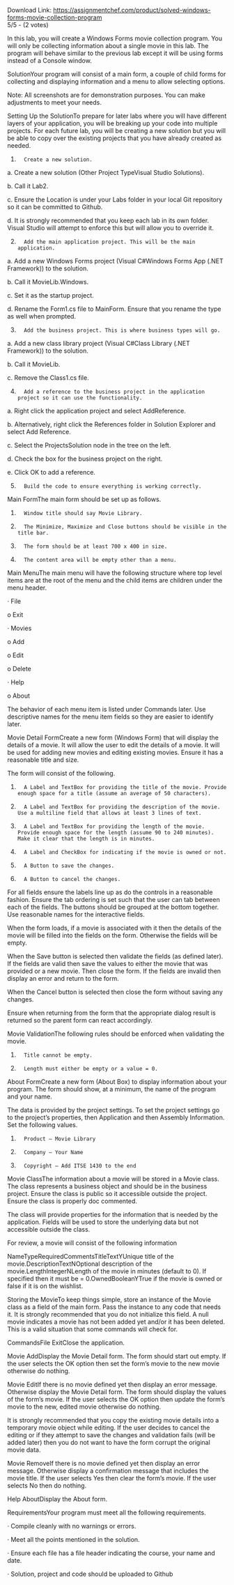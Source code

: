 Download Link: https://assignmentchef.com/product/solved-windows-forms-movie-collection-program
<br>
5/5 - (2 votes)

In this lab, you will create a Windows Forms movie collection program. You will only be collecting information about a single movie in this lab. The program will behave similar to the previous lab except it will be using forms instead of a Console window.

SolutionYour program will consist of a main form, a couple of child forms for collecting and displaying information and a menu to allow selecting options.

Note: All screenshots are for demonstration purposes. You can make adjustments to meet your needs.

Setting Up the SolutionTo prepare for later labs where you will have different layers of your application, you will be breaking up your code into multiple projects. For each future lab, you will be creating a new solution but you will be able to copy over the existing projects that you have already created as needed.

1.       Create a new solution.

a.       Create a new solution (Other Project TypeVisual Studio Solutions).

b.       Call it Lab2.

c.       Ensure the Location is under your Labs folder in your local Git repository so it can be committed to Github.

d.       It is strongly recommended that you keep each lab in its own folder. Visual Studio will attempt to enforce this but will allow you to override it.

2.       Add the main application project. This will be the main application.

a.       Add a new Windows Forms project (Visual C#Windows Forms App (.NET Framework)) to the solution.

b.       Call it MovieLib.Windows.

c.       Set it as the startup project.

d.       Rename the Form1.cs file to MainForm. Ensure that you rename the type as well when prompted.

3.       Add the business project. This is where business types will go.

a.       Add a new class library project (Visual C#Class Library (.NET Framework)) to the solution.

b.       Call it MovieLib.

c.       Remove the Class1.cs file.

4.       Add a reference to the business project in the application project so it can use the functionality.

a.       Right click the application project and select AddReference.

b.       Alternatively, right click the References folder in Solution Explorer and select Add Reference.

c.       Select the ProjectsSolution node in the tree on the left.

d.       Check the box for the business project on the right.

e.       Click OK to add a reference.

5.       Build the code to ensure everything is working correctly.

Main FormThe main form should be set up as follows.

1.       Window title should say Movie Library.

2.       The Minimize, Maximize and Close buttons should be visible in the title bar.

3.       The form should be at least 700 x 400 in size.

4.       The content area will be empty other than a menu.

Main MenuThe main menu will have the following structure where top level items are at the root of the menu and the child items are children under the menu header.

·         File

o   Exit

·         Movies

o   Add

o   Edit

o   Delete

·         Help

o   About

The behavior of each menu item is listed under Commands later. Use descriptive names for the menu item fields so they are easier to identify later.

Movie Detail FormCreate a new form (Windows Form) that will display the details of a movie. It will allow the user to edit the details of a movie. It will be used for adding new movies and editing existing movies. Ensure it has a reasonable title and size.

The form will consist of the following.

1.       A Label and TextBox for providing the title of the movie. Provide enough space for a title (assume an average of 50 characters).

2.       A Label and TextBox for providing the description of the movie. Use a multiline field that allows at least 3 lines of text.

3.       A Label and TextBox for providing the length of the movie. Provide enough space for the length (assume 90 to 240 minutes). Make it clear that the length is in minutes.

4.       A Label and CheckBox for indicating if the movie is owned or not.

5.       A Button to save the changes.

6.       A Button to cancel the changes.

For all fields ensure the labels line up as do the controls in a reasonable fashion. Ensure the tab ordering is set such that the user can tab between each of the fields. The buttons should be grouped at the bottom together. Use reasonable names for the interactive fields.

When the form loads, if a movie is associated with it then the details of the movie will be filled into the fields on the form. Otherwise the fields will be empty.

When the Save button is selected then validate the fields (as defined later). If the fields are valid then save the values to either the movie that was provided or a new movie. Then close the form. If the fields are invalid then display an error and return to the form.

When the Cancel button is selected then close the form without saving any changes.

Ensure when returning from the form that the appropriate dialog result is returned so the parent form can react accordingly.

Movie ValidationThe following rules should be enforced when validating the movie.

1.       Title cannot be empty.

2.       Length must either be empty or a value = 0.

About FormCreate a new form (About Box) to display information about your program. The form should show, at a minimum, the name of the program and your name.

The data is provided by the project settings. To set the project settings go to the project’s properties, then Application and then Assembly Information. Set the following values.

1.       Product – Movie Library

2.       Company – Your Name

3.       Copyright – Add ITSE 1430 to the end

Movie ClassThe information about a movie will be stored in a Movie class. The class represents a business object and should be in the business project. Ensure the class is public so it accessible outside the project. Ensure the class is properly doc commented.

The class will provide properties for the information that is needed by the application. Fields will be used to store the underlying data but not accessible outside the class.

For review, a movie will consist of the following information

NameTypeRequiredCommentsTitleTextYUnique title of the movie.DescriptionTextNOptional description of the movie.LengthIntegerNLength of the movie in minutes (default to 0). If specified then it must be = 0.OwnedBooleanYTrue if the movie is owned or false if it is on the wishlist.

Storing the MovieTo keep things simple, store an instance of the Movie class as a field of the main form. Pass the instance to any code that needs it. It is strongly recommended that you do not initialize this field. A null movie indicates a movie has not been added yet and/or it has been deleted. This is a valid situation that some commands will check for.

CommandsFile  ExitClose the application.

Movie  AddDisplay the Movie Detail form. The form should start out empty. If the user selects the OK option then set the form’s movie to the new movie otherwise do nothing.

Movie  EditIf there is no movie defined yet then display an error message. Otherwise display the Movie Detail form. The form should display the values of the form’s movie. If the user selects the OK option then update the form’s movie to the new, edited movie otherwise do nothing.

It is strongly recommended that you copy the existing movie details into a temporary movie object while editing. If the user decides to cancel the editing or if they attempt to save the changes and validation fails (will be added later) then you do not want to have the form corrupt the original movie data.

Movie  RemoveIf there is no movie defined yet then display an error message. Otherwise display a confirmation message that includes the movie title. If the user selects Yes then clear the form’s movie. If the user selects No then do nothing.

Help  AboutDisplay the About form.

RequirementsYour program must meet all the following requirements.

·         Compile cleanly with no warnings or errors.

·         Meet all the points mentioned in the solution.

·         Ensure each file has a file header indicating the course, your name and date.

·         Solution, project and code should be uploaded to Github